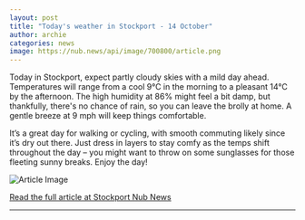 ```yaml
---
layout: post
title: "Today's weather in Stockport - 14 October"
author: archie
categories: news
image: https://nub.news/api/image/700800/article.png
---
```

Today in Stockport, expect partly cloudy skies with a mild day ahead. Temperatures will range from a cool 9°C in the morning to a pleasant 14°C by the afternoon. The high humidity at 86% might feel a bit damp, but thankfully, there's no chance of rain, so you can leave the brolly at home. A gentle breeze at 9 mph will keep things comfortable. 

It’s a great day for walking or cycling, with smooth commuting likely since it’s dry out there. Just dress in layers to stay comfy as the temps shift throughout the day – you might want to throw on some sunglasses for those fleeting sunny breaks. Enjoy the day!

![Article Image](https://nub.news/api/image/700800/article.png)

[Read the full article at Stockport Nub News](https://stockport.nub.news/news/weather-news/todays-weather-in-stockport-14-october-275232)

---

